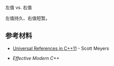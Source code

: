 
左值 vs. 右值

左值持久、右值短暂。

## 参考材料

* [Universal References in C++11](https://isocpp.org/blog/2012/11/universal-references-in-c11-scott-meyers) - Scott Meyers

* _Effective Modern C++_